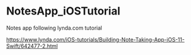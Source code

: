 # NotesApp_iOSTutorial
Notes app following lynda.com tutorial

https://www.lynda.com/iOS-tutorials/Building-Note-Taking-App-iOS-11-Swift/642477-2.html
